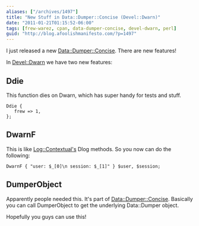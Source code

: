 ```yaml
---
aliases: ["/archives/1497"]
title: "New Stuff in Data::Dumper::Concise (Devel::Dwarn)"
date: "2011-01-21T01:15:52-06:00"
tags: [frew-warez, cpan, data-dumper-concise, devel-dwarn, perl]
guid: "http://blog.afoolishmanifesto.com/?p=1497"
---
```

I just released a new [Data::Dumper::Concise](http://search.cpan.org/~frew/Data-Dumper-Concise-2.020/lib/Data/Dumper/Concise.pm). There are new features!

In [Devel::Dwarn](http://search.cpan.org/~frew/Data-Dumper-Concise-2.020/lib/Devel/Dwarn.pm) we have two new features:

## Ddie

This function dies on Dwarn, which has super handy for tests and stuff.

    Ddie {
       frew => 1,
    };

## DwarnF

This is like [Log::Contextual's](http://search.cpan.org/perldoc?Log::Contextual) Dlog methods. So you now can do the following:

    DwarnF { "user: $_[0]\n session: $_[1]" } $user, $session;

## DumperObject

Apparently people needed this. It's part of [Data::Dumper::Concise](http://search.cpan.org/perldoc?Data::Dumper::Concise). Basically you can call DumperObject to get the underlying Data::Dumper object.

Hopefully you guys can use this!
